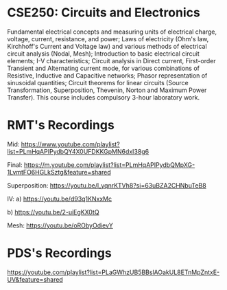 # CSE250: Circuits and Electronics

Fundamental electrical concepts and measuring units of electrical charge, voltage, current, resistance, and power; Laws of electricity (Ohm's law, Kirchhoff's Current and Voltage law) and various methods of electrical circuit analysis (Nodal, Mesh); Introduction to basic electrical circuit elements; I-V characteristics; Circuit analysis in Direct current, First-order Transient and Alternating current mode, for various combinations of Resistive, Inductive and Capacitive networks; Phasor representation of sinusoidal quantities; Circuit theorems for linear circuits (Source Transformation, Superposition, Thevenin, Norton and Maximum Power Transfer). This course includes compulsory 3-hour laboratory work.

# RMT's Recordings

Mid: https://www.youtube.com/playlist?list=PLmHqAPIPydbQY4X0UFDKKGpMN6dxI38g6

Final:  https://m.youtube.com/playlist?list=PLmHqAPIPydbQMpXG-1LvmtFO6HGLkSztg&feature=shared

Superposition: https://youtu.be/l_yqnrKTVh8?si=63uBZA2CHNbuTeB8

IV: a) https://youtu.be/d93q1KNxxMc

b) https://youtu.be/2-uiEgKX0tQ

Mesh: https://youtu.be/oRObyOdievY

# PDS's Recordings

https://youtube.com/playlist?list=PLaGWhzUB5BBslAOakUL8ETnMpZntxE-UV&feature=shared
